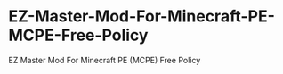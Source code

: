 # EZ-Master-Mod-For-Minecraft-PE-MCPE-Free-Policy
EZ Master Mod For Minecraft PE (MCPE) Free Policy 
